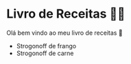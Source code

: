 # Livro de Receitas :man_cook:

Olá bem vindo ao meu livro de receitas :wave:

- Strogonoff de frango
- Strogonoff de carne

